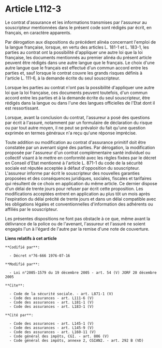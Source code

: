 # Article L112-3

Le contrat d'assurance et les informations transmises par l'assureur au souscripteur mentionnées dans le présent code sont
rédigés par écrit, en français, en caractère apparents. 

Par dérogation aux dispositions du précédent alinéa concernant l'emploi de la langue française, lorsque, en vertu des
articles L. 181-1 et L. 183-1, les parties au contrat ont la possibilité d'appliquer une autre loi que la loi française, les
documents mentionnés au premier alinéa du présent article peuvent être rédigés dans une autre langue que le français. Le
choix d'une autre langue que le français est effectué d'un commun accord entre les parties et, sauf lorsque le contrat couvre
les grands risques définis à l'article L. 111-6, à la demande écrite du seul souscripteur. 

Lorsque les parties au contrat n'ont pas la possibilité d'appliquer une autre loi que la loi française, ces documents peuvent
toutefois, d'un commun accord entre les parties et à la demande écrite du seul souscripteur, être rédigés dans la langue ou
dans l'une des langues officielles de l'Etat dont il est ressortissant. 

Lorsque, avant la conclusion du contrat, l'assureur a posé des questions par écrit à l'assuré, notamment par un formulaire de
déclaration du risque ou par tout autre moyen, il ne peut se prévaloir du fait qu'une question exprimée en termes généraux
n'a reçu qu'une réponse imprécise. 

Toute addition ou modification au contrat d'assurance primitif doit être constatée par un avenant signé des parties. Par
dérogation, la modification proposée par l'assureur d'un contrat complémentaire santé individuel ou collectif visant à le
mettre en conformité avec les règles fixées par le décret en Conseil d'Etat mentionné à l'article L. 871-1 du code de la
sécurité sociale est réputée acceptée à défaut d'opposition du souscripteur. L'assureur informe par écrit le souscripteur des
nouvelles garanties proposées et des conséquences juridiques, sociales, fiscales et tarifaires qui résultent de ce choix en
application du même article. Ce dernier dispose d'un délai de trente jours pour refuser par écrit cette proposition. Les
modifications acceptées entrent en application au plus tôt un mois après l'expiration du délai précité de trente jours et
dans un délai compatible avec les obligations légales et conventionnelles d'information des adhérents ou affiliés par le
souscripteur. 

Les présentes dispositions ne font pas obstacle à ce que, même avant la délivrance de la police ou de l'avenant, l'assureur
et l'assuré ne soient engagés l'un à l'égard de l'autre par la remise d'une note de couverture.

**Liens relatifs à cet article**

	**Codifié par**:

	  - Décret n°76-666 1976-07-16

	**Modifié par**:

	  - Loi n°2005-1579 du 19 décembre 2005 - art. 54 (V) JORF 20 décembre 2005

	**Cite**:

	  - Code de la sécurité sociale. - art. L871-1 (V)
	  - Code des assurances - art. L111-6 (V)
	  - Code des assurances - art. L181-1 (V)
	  - Code des assurances - art. L183-1 (V)

	**Cité par**:

	  - Code des assurances - art. L145-1 (V)
	  - Code des assurances - art. L145-9 (V)
	  - Code des assurances - art. L160-11 (V)
	  - Code général des impôts, CGI. - art. 806 (V)
	  - Code général des impôts, annexe 2, CGIAN2. - art. 292 B (VD)
